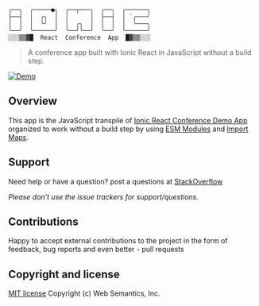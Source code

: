 ```
╭──╮  ╭─────●╮  ╭──┬───╮  ╭──╮  ╭──────╮
├──┤  │  ╭╮  │  │      │  ├──┤  │ `╭───╯
│  │  │  ╰╯  │  │  ╭╮  │  │  │  │  ╰───╮
╰──╯  ╰──────╯  ╰──╯╰──╯  ╰──╯  ╰──────╯
░░░▒▒▓█  React  Conference  App  █▓▒▒░░░
```
> A conference app built with Ionic React in JavaScript without a build step.

[![Demo](https://img.shields.io/badge/Demo-%E2%86%92-9D6EB3.svg?style=flat-square)](https://websemantics.github.io/ionic-react-conference-app/public/index.html)

## Overview

This app is the JavaScript transpile of [Ionic React Conference Demo App](https://github.com/ionic-team/ionic-react-conference-app) organized to work without a build step by using [ESM Modules](https://developer.mozilla.org/en-US/docs/Web/JavaScript/Guide/Modules) and [Import Maps](https://github.com/WICG/import-maps).

## Support

Need help or have a question? post a questions at [StackOverflow](https://stackoverflow.com/questions/tagged/ionic-react-conference-app+web+semantics)

*Please don't use the issue trackers for support/questions.*

## Contributions

Happy to accept external contributions to the project in the form of feedback, bug reports and even better - pull requests

## Copyright and license

[MIT license](http://opensource.org/licenses/mit-license.php)
Copyright (c) Web Semantics, Inc.
